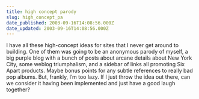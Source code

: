 ```yaml
---
title: high concept parody
slug: high_concept_pa
date_published: 2003-09-16T14:08:56.000Z
date_updated: 2003-09-16T14:08:56.000Z
---
```


I have all these high-concept ideas for sites that I never get around to building. One of them was going to be an anonymous parody of myself, a big purple blog with a bunch of posts about arcane details about New York City, some weblog triumphalism, and a sidebar of links all promoting Six Apart products. Maybe bonus points for any subtle references to really bad pop albums. But, frankly, I’m too lazy. If I just throw the idea out there, can we consider it having been implemented and just have a good laugh together?
